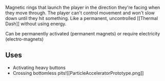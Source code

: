 Magnetic rings that launch the player in the direction they're facing when they move through.
The player can't control movement and won't slow down until they hit something.
Like a permanent, uncontrolled [[Thermal Dash]] without using energy.

Can be permanently activated (permanent magnets) or require electricity (electro-magnets)
## Uses

- Activating heavy buttons
- Crossing bottomless pits![[ParticleAcceleratorPrototype.png]]